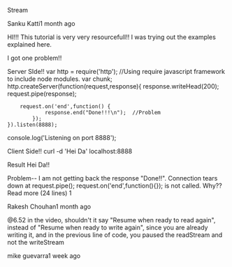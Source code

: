 Stream

Sanku Katti1 month ago
 
HI!!!
This tutorial is very very resourcefull!!
I was trying out the examples explained here.

I got one problem!!

Server SIde!!
var http = require('http'); //Using require javascript framework to include node modules.
var chunk;
http.createServer(function(request,response){
        response.writeHead(200);        
        request.pipe(response);
        
        request.on('end',function() {
                response.end("Done!!!\n");  //Problem
            });
    }).listen(8888);
   console.log('Listening on port 8888');


Client Side!!
 curl -d 'Hei Da' localhost:8888

Result
Hei Da!!

Problem-- I am not getting back the response "Done!!". Connection tears down at request.pipe();
request.on('end',function(){}); is not called. Why??﻿
Read more (24 lines)
1

Rakesh Chouhan1 month ago
 
@6.52 in the video, shouldn't it say "Resume when ready to read again", instead of "Resume when ready to write again", since you are already writing it, and in the previous line of code, you paused the readStream and not the writeStream﻿


mike guevarra1 week ago
